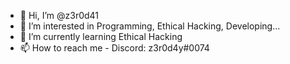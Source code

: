 - 👋 Hi, I’m @z3r0d41
- 👀 I’m interested in Programming, Ethical Hacking, Developing...
- 🌱 I’m currently learning Ethical Hacking
- 📫 How to reach me - Discord: z3r0d4y#0074
